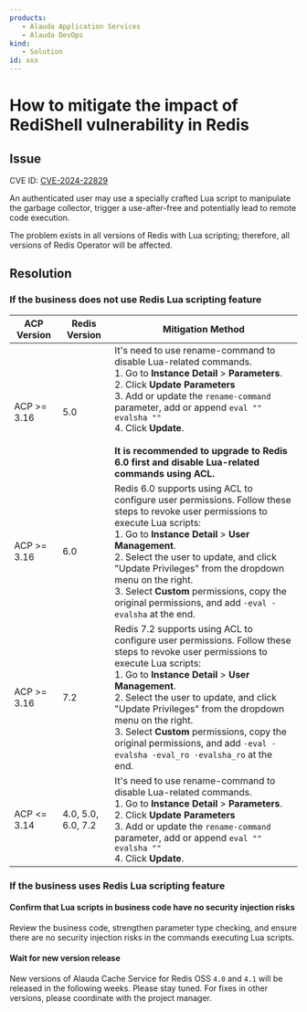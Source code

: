 ```yaml
---
products:
   - Alauda Application Services
   - Alauda DevOps
kind:
   - Solution
id: xxx
---
```


# How to mitigate the impact of RediShell vulnerability in Redis

## Issue

CVE ID: [CVE-2024-22829](https://github.com//redis/redis/security/advisories/GHSA-4789-qfc9-5f9q)

An authenticated user may use a specially crafted Lua script to manipulate the garbage collector, trigger a use-after-free and potentially lead to remote code execution.

The problem exists in all versions of Redis with Lua scripting; therefore, all versions of Redis Operator will be affected.


## Resolution

### If the business does not use Redis Lua scripting feature

| ACP Version  | Redis Version  | Mitigation Method                |
|--------------|----------------|----------------------------------|
| ACP >= 3.16  | 5.0            | It's need to use rename-command to disable Lua-related commands.<br>1. Go to **Instance Detail** > **Parameters**.<br>2. Click **Update Parameters**<br>3. Add or update the `rename-command` parameter, add or append `eval "" evalsha ""`<br>4. Click **Update**. <br><br> **It is recommended to upgrade to Redis 6.0 first and disable Lua-related commands using ACL.** <br>|
| ACP >= 3.16  | 6.0            | Redis 6.0 supports using ACL to configure user permissions. Follow these steps to revoke user permissions to execute Lua scripts:<br>1. Go to **Instance Detail** > **User Management**.<br>2. Select the user to update, and click "Update Privileges" from the dropdown menu on the right.<br>3. Select **Custom** permissions, copy the original permissions, and add `-eval -evalsha` at the end.<br> |
| ACP >= 3.16  | 7.2            | Redis 7.2 supports using ACL to configure user permissions. Follow these steps to revoke user permissions to execute Lua scripts:<br>1. Go to **Instance Detail** > **User Management**.<br>2. Select the user to update, and click "Update Privileges" from the dropdown menu on the right.<br>3. Select **Custom** permissions, copy the original permissions, and add `-eval -evalsha -eval_ro -evalsha_ro` at the end.<br> |
| ACP <= 3.14  | 4.0, 5.0, 6.0, 7.2    | It's need to use rename-command to disable Lua-related commands.<br>1. Go to **Instance Detail** > **Parameters**.<br>2. Click **Update Parameters**<br>3. Add or update the `rename-command` parameter, add or append `eval "" evalsha ""`<br>4. Click **Update**. <br>|

### If the business uses Redis Lua scripting feature

#### Confirm that Lua scripts in business code have no security injection risks

Review the business code, strengthen parameter type checking, and ensure there are no security injection risks in the commands executing Lua scripts.

#### Wait for new version release

New versions of Alauda Cache Service for Redis OSS `4.0` and `4.1` will be released in the following weeks. Please stay tuned. For fixes in other versions, please coordinate with the project manager.
